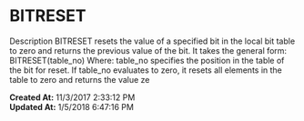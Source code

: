 # BITRESET

Description BITRESET resets the value of a specified bit in the local bit table to zero and returns the previous value of the bit. It takes the general form:  BITRESET(table_no) Where: table_no specifies the position in the table of the bit for reset. If table_no evaluates to zero, it resets all elements in the table to zero and returns the value ze  

**Created At:** 11/3/2017 2:33:12 PM  
**Updated At:** 1/5/2018 6:47:16 PM  

